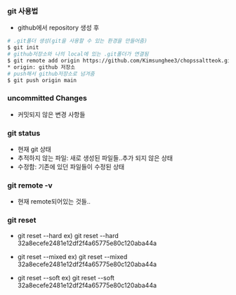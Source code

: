 ### git 사용법
- github에서 repository 생성 후
```sh
# .git폴더 생성(git을 사용할 수 있는 환경을 만들어줌)
$ git init
# github저장소와 나의 local에 있는 .git폴더가 연결됨
$ git remote add origin https://github.com/Kimsunghee3/chopssaltteok.git
* origin: github 저장소 
# push해서 github저장소로 넘겨줌
$ git push origin main
```

### uncommitted Changes
- 커밋되지 않은 변경 사항들

### git status
- 현재 git 상태
- 추적하지 않는 파일: 새로 생성된 파일들..추가 되지 않은 상태
- 수정함: 기존에 있던 파일들이 수정된 상태

### git remote -v
- 현재 remote되어있는 것들..

### git reset
<!-- 작업 내용 다 날림 -->
- git reset --hard 
ex) git reset --hard 32a8ecefe2481e12df2f4a65775e80c120aba44a

<!-- 작업 내용 working directory로 보냄 -->
- git reset --mixed 
ex) git reset --mixed 32a8ecefe2481e12df2f4a65775e80c120aba44a
<!-- 작업 내용 staging area로 보냄 -->
- git reset --soft
ex) git reset --soft 32a8ecefe2481e12df2f4a65775e80c120aba44a





